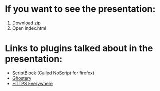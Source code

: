 # If you want to see the presentation:
1. Download zip
2. Open index.html


# Links to plugins talked about in the presentation:
* [ScriptBlock](https://chrome.google.com/webstore/detail/scriptblock/hcdjknjpbnhdoabbngpmfekaecnpajba) (Called NoScript for firefox)
* [Ghostery](https://chrome.google.com/webstore/detail/ghostery/mlomiejdfkolichcflejclcbmpeaniij)
* [HTTPS Everywhere](https://chrome.google.com/webstore/detail/https-everywhere/gcbommkclmclpchllfjekcdonpmejbdp)

